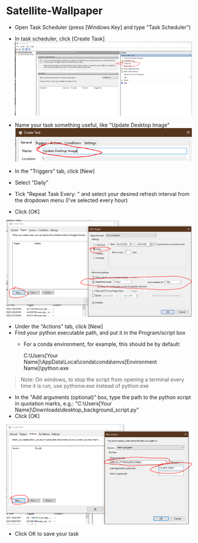 # Satellite-Wallpaper

* Open Task Scheduler (press [Windows Key] and type "Task Scheduler")

* In task scheduler, click [Create Task]
![Task Scheduler First Page](https://github.com/williamsnell/Satellite-Wallpaper/blob/main/readme_images/snip_1.PNG)

* Name your task something useful, like "Update Desktop Image"
![Task Name](https://github.com/williamsnell/Satellite-Wallpaper/blob/main/readme_images/snip_2.PNG)

* In the "Triggers" tab, click [New]
* Select "Daily"
* Tick "Repeat Task Every: " and select your desired refresh interval from the dropdown menu (I've selected every hour) 
* Click [OK]

![Task Triggers](https://github.com/williamsnell/Satellite-Wallpaper/blob/main/readme_images/snip_3.PNG)

* Under the "Actions" tab, click [New]
* Find your python executable path, and put it in the Program/script box
  * For a conda environment, for example, this should be by default: 
  
    C:\Users\[Your Name]\AppData\Local\conda\conda\envs\[Environment Name]\python.exe
    
> Note: On windows, to stop the script from opening a terminal every time it is run, use pythonw.exe instead
  of python.exe
    
* In the "Add arguments (optional)" box, type the path to the python script in quotation marks, e.g.:
    "C:\Users\[Your Name]\Downloads\desktop_background_script.py"
* Click [OK]

![Task Actions](https://github.com/williamsnell/Satellite-Wallpaper/blob/main/readme_images/snip_4.PNG)

* Click OK to save your task
